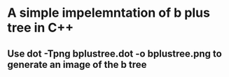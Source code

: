 # A simple impelemntation of b plus tree in C++

## Use dot -Tpng bplustree.dot -o bplustree.png to generate an image of the b tree
